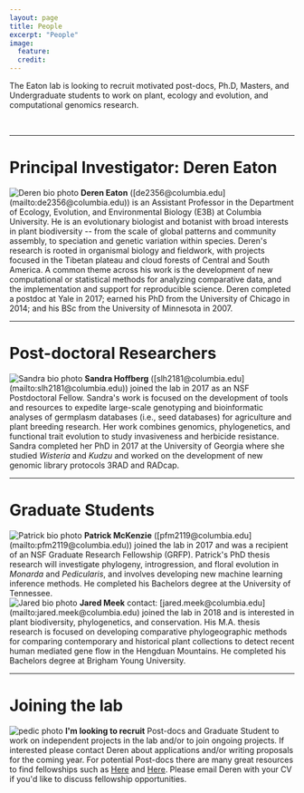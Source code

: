 ```yaml
---
layout: page
title: People
excerpt: "People"
image:
  feature:
  credit:
---
```


The Eaton lab is looking to recruit motivated post-docs, Ph.D,
Masters, and Undergraduate students to work on plant, ecology and evolution,
and computational genomics research. 

<!-- a href="#Post-docs">link to</a -->

<br>
<hr>
<h1 class="entry-subtitle" id="Principle Investigator">Principal Investigator: Deren Eaton</h1>
<img src="{{ site.url }}/images/Deren-photo5.jpg"
     class="people-photo" 
     alt="Deren bio photo">
<span style="font-weight:bold">Deren Eaton</span> ([de2356@columbia.edu](mailto:de2356@columbia.edu)) is an Assistant 
Professor in the Department of Ecology, Evolution, and Environmental Biology
(E3B) at Columbia University. 
He is an evolutionary biologist and botanist with broad interests 
in plant biodiversity -- from the scale of global patterns and community 
assembly, to speciation and genetic variation within species. 
Deren's research is rooted in organismal biology and fieldwork, 
with projects focused in the Tibetan plateau and cloud forests of 
Central and South America. A common theme across his work
is the development of new computational or statistical methods 
for analyzing comparative data, and the implementation and 
support for reproducible science. Deren completed a 
postdoc at Yale in 2017; earned his PhD from the University
of Chicago in 2014; and his BSc from the University of Minnesota in 
2007.

<br>
<hr>
<h1 class="entry-subtitle" id="Post-docs">Post-doctoral Researchers</h1>
<img src="{{ site.url }}/images/Sandra-photo3.png"
     class="people-photo" 
     alt="Sandra bio photo">
<span style="font-weight:bold">Sandra Hoffberg</span> ([slh2181@columbia.edu](mailto:slh2181@columbia.edu)) joined the lab
in 2017 as an NSF Postdoctoral Fellow.
Sandra's work is focused on the development of tools and resources to 
expedite large-scale genotyping and bioinformatic analyses of 
germplasm databases (i.e., seed databases) for agriculture and 
plant breeding research. Her work combines genomics, phylogenetics, 
and functional trait evolution to study invasiveness and 
herbicide resistance. Sandra completed her PhD in 2017 at the 
University of Georgia where she studied <i>Wisteria</i> and 
<i>Kudzu</i> and worked on the development of new genomic library protocols 
3RAD and RADcap. 


<br>
<hr>
<h1 class="entry-subtitle" id="Graduate Students">Graduate Students</h1>
<img src="{{ site.url }}/images/Patrick-photo2.png"
     class="people-photo" 
     alt="Patrick bio photo">
<span style="font-weight:bold">Patrick McKenzie</span>
([pfm2119@columbia.edu](mailto:pfm2119@columbia.edu))
joined the lab in 2017 and was a recipient of an NSF Graduate Research 
Fellowship (GRFP). Patrick's PhD thesis research will investigate phylogeny, 
introgression, and floral evolution in <i>Monarda</i> and <i>Pedicularis</i>, 
and involves developing new machine learning inference methods. 
He completed his Bachelors degree at the University of Tennessee.


<br>
<img src="{{ site.url }}/images/Jared-photo1.jpg"
     class="people-photo" 
     alt="Jared bio photo">
<span style="font-weight:bold">Jared Meek</span> 
contact: [jared.meek@columbia.edu](mailto:jared.meek@columbia.edu)
joined the lab in 2018 and is interested in plant biodiversity, 
phylogenetics, and conservation. His M.A. thesis research is focused on 
developing comparative phylogeographic methods for comparing contemporary 
and historical plant collections to detect recent human mediated gene flow 
in the Hengduan Mountains. He completed his Bachelors degree at Brigham Young
University.


<br>
<hr>
<h1 class="entry-subtitle" id="#Joining-the-lab">Joining the lab</h1>
<img src="{{ site.url }}/images/bio-monbeigiana.jpg"
     class="people-photo" 
     alt="pedic photo">     
<span style="font-weight:bold">I'm looking to recruit</span>      
Post-docs and Graduate Student to work on independent projects in the lab 
and/or to join ongoing projects. If interested please contact Deren about 
applications and/or writing proposals for the coming year. For potential 
Post-docs there are many great resources to find fellowships such as 
<a href="http://mathbionerd.blogspot.com/2014/04/some-postdoctoral-fellowships-in-biology.html">Here</a> 
and <a href="http://people.ds.cam.ac.uk/dl384/Resources_Postdocs.html">Here</a>.
Please email Deren with your CV if you'd like to discuss fellowship 
opportunities.
